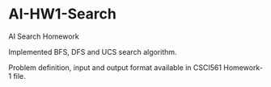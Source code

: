 # AI-HW1-Search
AI Search Homework

Implemented BFS, DFS and UCS search algorithm.

Problem definition, input and output format available in CSCI561 Homework-1 file.
